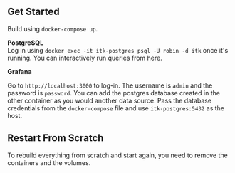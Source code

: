 ## Get Started

Build using `docker-compose up`.

**PostgreSQL**   
Log in using `docker exec -it itk-postgres psql -U robin -d itk` once it's running. You can interactively run queries from here.

**Grafana**

Go to `http://localhost:3000` to log-in. The username is `admin` and the password is `password`. You can add the postgres database created in the other container as you would another data source. Pass the database credentials from the `docker-compose` file and use `itk-postgres:5432` as the host.

## Restart From Scratch

To rebuild everything from scratch and start again, you need to remove the containers and the volumes.
